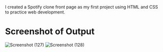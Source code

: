 I created a Spotify clone front page as my first project using HTML and CSS to practice web development.
# Screenshot of Output
![Screenshot (127)](https://github.com/CodeGuy0/Spotify-Clone/assets/125690497/673c25c1-afa1-4444-b312-9fd6c2d5507d)
![Screenshot (128)](https://github.com/CodeGuy0/Spotify-Clone/assets/125690497/3e70f7ba-ab0a-4b07-b931-a9860426e89e)
